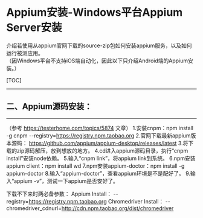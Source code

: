 # Appium安装-Windows平台Appium Server安装

介绍若使用从appium官网下载的source-zip包如何安装appium服务，以及如何运行被测应用。  
（因Windows平台不支持iOS端自动化，因此以下只介绍Android端的Appium安装。）

[TOC]

---

## 二、Appium源码安装：
---
（参考 https://testerhome.com/topics/5874 文章）
1.安装cnpm：npm install -g cnpm --registry=https://registry.npm.taobao.org
2.官网下载最新appium版本源码：
https://github.com/appium/appium-desktop/releases/latest
3.将下载的zip源码解压，放到想放的地方。
4.cd进入appium源码目录，执行“cnpm install”安装node依赖。
5.输入“cnpm link”，将appium link到系统。
6.npm安装appium client：npm install wd
7.npm安装appium-doctor：npm install -g appium-doctor
8.输入“appium-doctor”，查看appium环境是不是配好了。
9.输入“appium -v”，测试一下appium是否安好了。

下载不下来时两必备参数：
Appium Install：
    --registry=https://registry.npm.taobao.org
Chromedriver Install：
    --chromedriver_cdnurl=http://cdn.npm.taobao.org/dist/chromedriver
